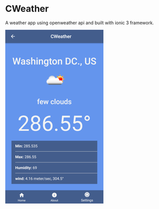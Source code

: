 # CWeather

A weather app using openweather api and built with ionic 3 framework.

![Home page](https://github.com/ChandreshL/CWeather/blob/9334b73a9b595fb48aaa805945accee93a7400d7/cweather_sm.png)

